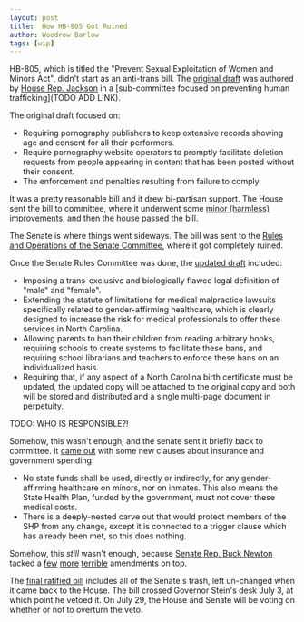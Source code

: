 ```yaml
---
layout: post
title:  How HB-805 Got Ruined
author: Woodrow Barlow
tags: [wip]
---
```


HB-805, which is titled the "Prevent Sexual Exploitation of Women and Minors Act", didn't start as an anti-trans bill. The [original draft](https://www.ncleg.gov/Sessions/2025/Bills/House/PDF/H805v0.pdf) was authored by [House Rep. Jackson](https://www.ncleg.gov/Members/Biography/H/804) in a [sub-committee focused on preventing human trafficking](TODO ADD LINK).

The original draft focused on:

* Requiring pornography publishers to keep extensive records showing age and consent for all their performers.
* Require pornography website operators to promptly facilitate deletion requests from people appearing in content that has been posted without their consent.
* The enforcement and penalties resulting from failure to comply.

It was a pretty reasonable bill and it drew bi-partisan support. The House sent the bill to committee, where it underwent some [minor (harmless) improvements](https://webservices.ncleg.gov/ViewBillDocument/2025/5530/0/H805-PCS10500-CV-24), and then the house passed the bill.

The Senate is where things went sideways. The bill was sent to the [Rules and Operations of the Senate Committee](https://www.ncleg.gov/Committees/CommitteeInfo/SenateStanding/148), where it got completely ruined.

Once the Senate Rules Committee was done, the [updated draft](https://webservices.ncleg.gov/ViewBillDocument/2025/6625/0/H805-PCS10543-CE-20) included:

* Imposing a trans-exclusive and biologically flawed legal definition of "male" and "female".
* Extending the statute of limitations for medical malpractice lawsuits specifically related to gender-affirming healthcare, which is clearly designed to increase the risk for medical professionals to offer these services in North Carolina.
* Allowing parents to ban their children from reading arbitrary books, requiring schools to create systems to facilitate these bans, and requiring school librarians and teachers to enforce these bans on an individualized basis.
* Requiring that, if any aspect of a North Carolina birth certificate must be updated, the updated copy will be attached to the original copy and both will be stored and distributed and a single multi-page document in perpetuity.

TODO: WHO IS RESPONSIBLE?!

Somehow, this wasn't enough, and the senate sent it briefly back to committee. It [came out](https://www.ncleg.gov/Sessions/2025/Bills/House/PDF/H805v4.pdf) with some new clauses about insurance and government spending:

* No state funds shall be used, directly or indirectly, for any gender-affirming healthcare on minors, nor on inmates. This also means the State Health Plan, funded by the government, must not cover these medical costs.
* There is a deeply-nested carve out that would protect members of the SHP from any change, except it is connected to a trigger clause which has already been met, so this does nothing.

Somehow, this *still* wasn't enough, because [Senate Rep. Buck Newton](https://www.ncleg.gov/Members/Biography/s/443) tacked a [few](https://webservices.ncleg.gov/ViewBillDocument/2025/6881/0/H805-A-NBC-16671) [more](https://webservices.ncleg.gov/ViewBillDocument/2025/6878/0/H805-A-NBC-16670) [terrible](https://webservices.ncleg.gov/ViewBillDocument/2025/6876/0/H805-A-NBC-16669) amendments on top.

The [final ratified bill](https://www.ncleg.gov/Sessions/2025/Bills/House/PDF/H805v5.pdf) includes all of the Senate's trash, left un-changed when it came back to the House. The bill crossed Governor Stein's desk July 3, at which point he vetoed it. On July 29, the House and Senate will be voting on whether or not to overturn the veto.
